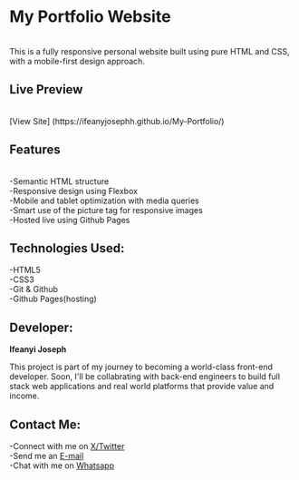 <h1>My Portfolio Website</h1><br>
This is a fully responsive personal website built using pure HTML and CSS, with a mobile-first design approach.<br>
<h2>Live Preview</h2><br>
[View Site] (https://ifeanyjosephh.github.io/My-Portfolio/)<br>
<h2>Features</h2><br>
-Semantic HTML structure <br>
-Responsive design using Flexbox<br>
-Mobile and tablet optimization with media queries <br>
-Smart use of the picture tag for responsive images<br>
-Hosted live using Github Pages<br>
<h2> Technologies Used: </h2>
-HTML5<br>
-CSS3<br>
-Git & Github<br>
-Github Pages(hosting)<br>
<h2> Developer:</h2>
<b>Ifeanyi Joseph </b><br>
<p> This project is part of my journey to becoming a world-class front-end developer. Soon, I'll be collabrating with back-end engineers to build full stack web applications and real world platforms that provide value and income.</p>
<h2>Contact Me:</h2>
-Connect with me on <a href="https://x.com/ifeanyiijosephh" target="_blank">X/Twitter</a><br>
-Send me an <a href="mailto:ifeanyidigitalserevices@gmail.com" target="_blank"> E-mail</a><br>
-Chat with me on <a href="https//wa.me/+2347043936131"> Whatsapp</a><br>
